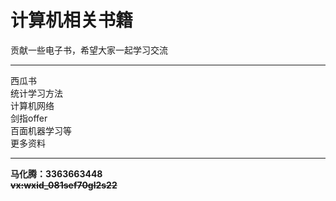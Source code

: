# 计算机相关书籍
贡献一些电子书，希望大家一起学习交流
***
西瓜书  
统计学习方法  
计算机网络  
剑指offer  
百面机器学习等  
更多资料  
***
**马化腾：3363663448**  
~~**vx:wxid_081sef70gl2s22**~~
